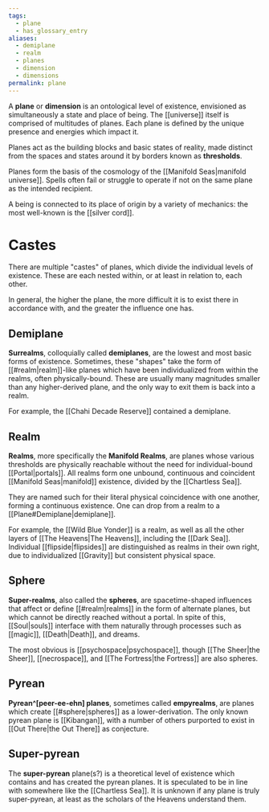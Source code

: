 ```yaml
---
tags:
  - plane
  - has_glossary_entry
aliases:
  - demiplane
  - realm
  - planes
  - dimension
  - dimensions
permalink: plane
---
```

A **plane** or **dimension** is an ontological level of existence, envisioned as simultaneously a state and place of being. The [[universe]] itself is comprised of multitudes of planes. Each plane is defined by the unique presence and energies which impact it.

Planes act as the building blocks and basic states of reality, made distinct from the spaces and states around it by borders known as **thresholds**.

Planes form the basis of the cosmology of the [[Manifold Seas|manifold universe]]. Spells often fail or struggle to operate if not on the same plane as the intended recipient.

A being is connected to its place of origin by a variety of mechanics: the most well-known is the [[silver cord]].

# Castes
There are multiple "castes" of planes, which divide the individual levels of existence. These are each nested within, or at least in relation to, each other.

In general, the higher the plane, the more difficult it is to exist there in accordance with, and the greater the influence one has.
## Demiplane
**Surrealms**, colloquially called **demiplanes**, are the lowest and most basic forms of existence. Sometimes, these "shapes" take the form of [[#realm|realm]]-like planes which have been individualized from within the realms, often physically-bound. These are usually many magnitudes smaller than any higher-derived plane, and the only way to exit them is back into a realm.

For example, the [[Chahi Decade Reserve]] contained a demiplane.

## Realm
**Realms**, more specifically the **Manifold Realms**, are planes whose various thresholds are physically reachable without the need for individual-bound [[Portal|portals]]. All realms form one unbound, continuous and coincident [[Manifold Seas|manifold]] existence, divided by the [[Chartless Sea]].

They are named such for their literal physical coincidence with one another, forming a continuous existence. One can drop from a realm to a [[Plane#Demiplane|demiplane]].

For example, the [[Wild Blue Yonder]] is a realm, as well as all the other layers of [[The Heavens|The Heavens]], including the [[Dark Sea]]. Individual [[flipside|flipsides]] are distinguished as realms in their own right, due to individualized [[Gravity]] but consistent physical space.

## Sphere
**Super-realms**, also called the **spheres**, are spacetime-shaped influences that affect or define [[#realm|realms]] in the form of alternate planes, but which cannot be directly reached without a portal. In spite of this, [[Soul|souls]] interface with them naturally through processes such as [[magic]], [[Death|Death]], and dreams.

The most obvious is [[psychospace|psychospace]], though [[The Sheer|the Sheer]], [[necrospace]], and [[The Fortress|the Fortress]] are also spheres.

## Pyrean
**Pyrean^[peer-ee-ehn] planes**, sometimes called **empyrealms**, are planes which create [[#sphere|spheres]] as a lower-derivation. The only known pyrean plane is [[Kibangan]], with a number of others purported to exist in [[Out There|the Out There]] as conjecture.

## Super-pyrean
The **super-pyrean** plane(s?) is a theoretical level of existence which contains and has created the pyrean planes. It is speculated to be in line with somewhere like the [[Chartless Sea]]. It is unknown if any plane is truly super-pyrean, at least as the scholars of the Heavens understand them.
